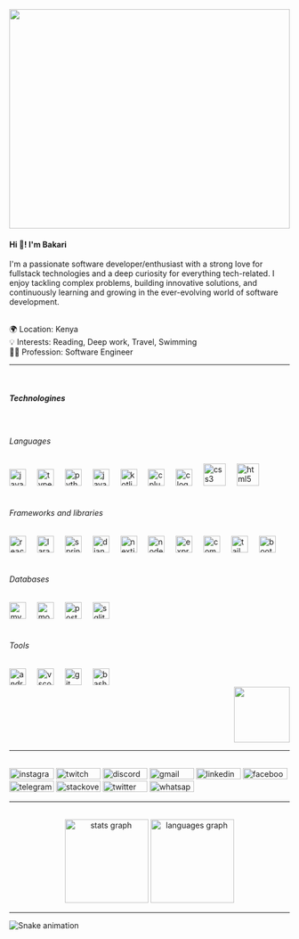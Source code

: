 <div align="center">
  <img height="394" width="100%" src="https://cdn.dribbble.com/users/730703/screenshots/6581243/avento.gif"  />
</div>

<h4 align="left">Hi 👋! I'm Bakari</h2>
<p>I'm a passionate software developer/enthusiast with a strong love for fullstack technologies and a deep curiosity for everything tech-related. I enjoy tackling complex problems, building innovative solutions, and continuously learning and growing in the ever-evolving world of software development.</p>
&nbsp;
<div>
  🌍 Location:   Kenya <br>
  💡 Interests:  Reading, Deep work, Travel, Swimming<br>
  👨‍💻 Profession: Software Engineer<br>
</div>
<hr>
&nbsp;
<div>
  <div align="left" width="70%">
    <h5>Technologines</h5>
    &nbsp;
    <h6>Languages</h6>
    <div>
      <img src="https://cdn.jsdelivr.net/gh/devicons/devicon/icons/javascript/javascript-original.svg" height="30" alt="javascript logo"  />
      <img width="12" />
      <img src="https://cdn.jsdelivr.net/gh/devicons/devicon/icons/typescript/typescript-original.svg" height="30" alt="typescript logo"  />
      <img width="12" />
      <img src="https://cdn.jsdelivr.net/gh/devicons/devicon/icons/python/python-original.svg" height="30" alt="python logo"  />
      <img width="12" />
      <img src="https://cdn.jsdelivr.net/gh/devicons/devicon/icons/java/java-original.svg" height="30" alt="java logo"  />
      <img width="12" />
      <img src="https://cdn.jsdelivr.net/gh/devicons/devicon/icons/kotlin/kotlin-original.svg" height="30" alt="kotlin logo"  />
      <img width="12" />
      <img src="https://cdn.jsdelivr.net/gh/devicons/devicon/icons/cplusplus/cplusplus-original.svg" height="30" alt="cplusplus logo"  />
      <img width="12" />
      <img src="https://cdn.jsdelivr.net/gh/devicons/devicon/icons/c/c-original.svg" height="30" alt="c logo"  />
      <img width="12" />
      <img src="https://cdn.jsdelivr.net/gh/devicons/devicon/icons/css3/css3-original.svg" height="40" alt="css3 logo"  />
      <img width="12" />
      <img src="https://cdn.jsdelivr.net/gh/devicons/devicon/icons/html5/html5-original.svg" height="40" alt="html5 logo"  />
    </div>    
    &nbsp;
    <h6>Frameworks and libraries</h6>
    <div>
      <img src="https://cdn.jsdelivr.net/gh/devicons/devicon/icons/react/react-original.svg" height="30" alt="react logo"  />
      <img width="12" />
      <img src="https://cdn.jsdelivr.net/gh/devicons/devicon/icons/laravel/laravel-plain.svg" height="30" alt="laravel logo"  />
      <img width="12" />
      <img src="https://cdn.jsdelivr.net/gh/devicons/devicon/icons/spring/spring-original.svg" height="30" alt="spring logo"  />
      <img width="12" />
      <img src="https://cdn.jsdelivr.net/gh/devicons/devicon/icons/django/django-plain.svg" height="30" alt="django logo"  />
      <img width="12" />
      <img src="https://cdn.jsdelivr.net/gh/devicons/devicon/icons/nextjs/nextjs-original.svg" height="30" alt="nextjs logo"  />
      <img width="12" />
      <img src="https://cdn.jsdelivr.net/gh/devicons/devicon/icons/nodejs/nodejs-original.svg" height="30" alt="nodejs logo"  />
      <img width="12" />
      <img src="https://cdn.jsdelivr.net/gh/devicons/devicon/icons/express/express-original.svg" height="30" alt="express logo"  />
      <img width="12" />
      <img src="https://cdn.jsdelivr.net/gh/devicons/devicon/icons/composer/composer-original.svg" height="30" alt="composer logo"  />
      <img width="12" />
      <img src="https://cdn.jsdelivr.net/gh/devicons/devicon/icons/tailwindcss/tailwindcss-original-wordmark.svg" height="30" alt="tailwindcss logo"  />
      <img width="12" />
      <img src="https://cdn.jsdelivr.net/gh/devicons/devicon/icons/bootstrap/bootstrap-original.svg" height="30" alt="bootstrap logo"  />
      <img width="12" />
    </div>
    &nbsp;
    <h6>Databases</h6>
    <div>
     <img src="https://cdn.jsdelivr.net/gh/devicons/devicon/icons/mysql/mysql-original.svg" height="30" alt="mysql logo"  />
    <img width="12" />
    <img src="https://cdn.jsdelivr.net/gh/devicons/devicon/icons/mongodb/mongodb-original.svg" height="30" alt="mongodb logo"  />
    <img width="12" />
    <img src="https://cdn.jsdelivr.net/gh/devicons/devicon/icons/postgresql/postgresql-original.svg" height="30" alt="postgresql logo"  />
    <img width="12" />   
    <img src="https://cdn.jsdelivr.net/gh/devicons/devicon/icons/sqlite/sqlite-original.svg" height="30" alt="sqlite logo"  />
    </div>
    &nbsp;
    <h6>Tools</h6>
    <div>
      <img src="https://cdn.jsdelivr.net/gh/devicons/devicon/icons/androidstudio/androidstudio-original.svg" height="30" alt="androidstudio logo"  />
      <img width="12" />
      <img src="https://cdn.jsdelivr.net/gh/devicons/devicon/icons/vscode/vscode-original.svg" height="30" alt="vscode logo"  />
      <img width="12" />
      <img src="https://cdn.jsdelivr.net/gh/devicons/devicon/icons/git/git-original.svg" height="30" alt="git logo"  />
      <img width="12" />
      <img src="https://cdn.jsdelivr.net/gh/devicons/devicon/icons/bash/bash-original.svg" height="30" alt="bash logo"  />
      <img width="12" />
    </div>
  </div>
  <div align="right" width="30%">
        <img align="center" height="100" src="https://camo.githubusercontent.com/62da68eb62b1e5f175f7d1f0191dd89a653d7908feb22d37d4a0ab07365d6791/68747470733a2f2f6d656469612e67697068792e636f6d2f6d656469612f4d3967624264396e6244724f5475314d71782f67697068792e676966"  />
  </div>
</div>

<hr>
&nbsp;
<div align="left">
  <img src="https://img.shields.io/static/v1?message=Instagram&logo=instagram&label=&color=E4405F&logoColor=white&labelColor=&style=for-the-badge" height="20" alt="instagram logo"  width="80"/>
  <img src="https://img.shields.io/static/v1?message=Twitch&logo=twitch&label=&color=9146FF&logoColor=white&labelColor=&style=for-the-badge" height="20" alt="twitch logo" width="80" />
  <img src="https://img.shields.io/static/v1?message=Discord&logo=discord&label=&color=7289DA&logoColor=white&labelColor=&style=for-the-badge" height="20" alt="discord logo"  width="80"/>
  <img src="https://img.shields.io/static/v1?message=Gmail&logo=gmail&label=&color=D14836&logoColor=white&labelColor=&style=for-the-badge" height="20" alt="gmail logo"  width="80"/>
  <img src="https://img.shields.io/static/v1?message=LinkedIn&logo=linkedin&label=&color=0077B5&logoColor=white&labelColor=&style=for-the-badge" height="20" alt="linkedin logo"  width="80"/>
  <img src="https://img.shields.io/static/v1?message=Facebook&logo=facebook&label=&color=1877F2&logoColor=white&labelColor=&style=for-the-badge" height="20" alt="facebook logo"  width="80"/>
  <img src="https://img.shields.io/static/v1?message=Telegram&logo=telegram&label=&color=2CA5E0&logoColor=white&labelColor=&style=for-the-badge" height="20" alt="telegram logo"  width="80"/>
  <img src="https://img.shields.io/static/v1?message=Stackoverflow&logo=stackoverflow&label=&color=FE7A16&logoColor=white&labelColor=&style=for-the-badge" height="20" alt="stackoverflow logo" width="80" />
  <img src="https://img.shields.io/static/v1?message=Twitter&logo=twitter&label=&color=1DA1F2&logoColor=white&labelColor=&style=for-the-badge" height="20" alt="twitter logo"  width="80"/>
  <img src="https://img.shields.io/static/v1?message=Whatsapp&logo=whatsapp&label=&color=25D366&logoColor=white&labelColor=&style=for-the-badge" height="20" alt="whatsapp logo"  width="80"/>
</div>
<hr>
&nbsp;
<div align="center">
  <img src="https://github-readme-stats.vercel.app/api?username=Bakarijack&hide_title=false&hide_rank=false&show_icons=true&include_all_commits=true&count_private=true&disable_animations=false&theme=dracula&locale=en&hide_border=false" height="150" alt="stats graph"  />
  <img src="https://github-readme-stats.vercel.app/api/top-langs?username=Bakarijack&locale=en&hide_title=false&layout=compact&card_width=320&langs_count=5&theme=dracula&hide_border=false" height="150" alt="languages graph"/>
</div>

<hr>


<picture>
  <source media="(prefers-color-scheme: dark)" srcset="https://raw.githubusercontent.com/Bakarijack/Bakarijack/output/github-contribution-grid-snake-dark.svg">
  <source media="(prefers-color-scheme: light)" srcset="https://raw.githubusercontent.com/Bakarijack/Bakarijack/output/github-contribution-grid-snake.svg">
  <img src="https://raw.githubusercontent.com/Bakarijack/Bakarijack/output/snake.svg" alt="Snake animation" />
</picture>

